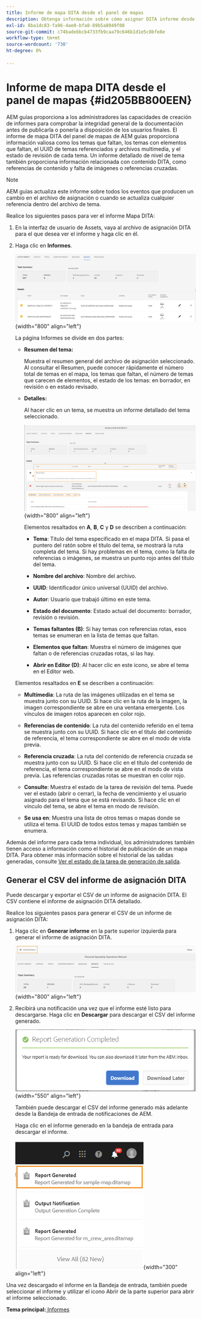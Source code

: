 ```yaml
---
title: Informe de mapa DITA desde el panel de mapas
description: Obtenga información sobre cómo asignar DITA informe desde el panel de mapas
exl-id: 8ba1dc83-fa96-4ae0-bfa8-89b5a8949f08
source-git-commit: c74badebbcb4733fb9caa79c646b1d1e5c8bfe8e
workflow-type: tm+mt
source-wordcount: '730'
ht-degree: 0%

---
```


# Informe de mapa DITA desde el panel de mapas {#id205BB800EEN}

AEM guías proporciona a los administradores las capacidades de creación de informes para comprobar la integridad general de la documentación antes de publicarla o ponerla a disposición de los usuarios finales. El informe de mapa DITA del panel de mapas de AEM guías proporciona información valiosa como los temas que faltan, los temas con elementos que faltan, el UUID de temas referenciados y archivos multimedia, y el estado de revisión de cada tema. Un informe detallado de nivel de tema también proporciona información relacionada con contenido DITA, como referencias de contenido y falta de imágenes o referencias cruzadas.

>[!NOTE]
>
> AEM guías actualiza este informe sobre todos los eventos que producen un cambio en el archivo de asignación o cuando se actualiza cualquier referencia dentro del archivo de tema.

Realice los siguientes pasos para ver el informe Mapa DITA:

1. En la interfaz de usuario de Assets, vaya al archivo de asignación DITA para el que desea ver el informe y haga clic en él.

1. Haga clic en **Informes**.

   ![](images/reports-page-uuid.png){width="800" align="left"}

   La página Informes se divide en dos partes:

   - **Resumen del tema:**

      Muestra el resumen general del archivo de asignación seleccionado. Al consultar el Resumen, puede conocer rápidamente el número total de temas en el mapa, los temas que faltan, el número de temas que carecen de elementos, el estado de los temas: en borrador, en revisión o en estado revisado.

   - **Detalles:**

      Al hacer clic en un tema, se muestra un informe detallado del tema seleccionado.

      ![](images/detailed-report-uuid.png){width="800" align="left"}

      Elementos resaltados en **A**, **B**, **C** y **D** se describen a continuación:

      - **Tema**: Título del tema especificado en el mapa DITA. Si pasa el puntero del ratón sobre el título del tema, se mostrará la ruta completa del tema. Si hay problemas en el tema, como la falta de referencias o imágenes, se muestra un punto rojo antes del título del tema.

      - **Nombre del archivo**: Nombre del archivo.

      - **UUID**: Identificador único universal \(UUID\) del archivo.

      - **Autor**: Usuario que trabajó último en este tema.

      - **Estado del documento**: Estado actual del documento: borrador, revisión o revisión.

      - **Temas faltantes \(B\)**: Si hay temas con referencias rotas, esos temas se enumeran en la lista de temas que faltan.

      - **Elementos que faltan**: Muestra el número de imágenes que faltan o de referencias cruzadas rotas, si las hay.

      - **Abrir en Editor \(D\)**: Al hacer clic en este icono, se abre el tema en el Editor web.

   Elementos resaltados en **E** se describen a continuación:

   - **Multimedia**: La ruta de las imágenes utilizadas en el tema se muestra junto con su UUID. Si hace clic en la ruta de la imagen, la imagen correspondiente se abre en una ventana emergente. Los vínculos de imagen rotos aparecen en color rojo.

   - **Referencias de contenido**: La ruta del contenido referido en el tema se muestra junto con su UUID. Si hace clic en el título del contenido de referencia, el tema correspondiente se abre en el modo de vista previa.

   - **Referencia cruzada**: La ruta del contenido de referencia cruzada se muestra junto con su UUID. Si hace clic en el título del contenido de referencia, el tema correspondiente se abre en el modo de vista previa. Las referencias cruzadas rotas se muestran en color rojo.

   - **Consulte**: Muestra el estado de la tarea de revisión del tema. Puede ver el estado \(abrir o cerrar\), la fecha de vencimiento y el usuario asignado para el tema que se está revisando. Si hace clic en el vínculo del tema, se abre el tema en modo de revisión.

   - **Se usa en**: Muestra una lista de otros temas o mapas donde se utiliza el tema. El UUID de todos estos temas y mapas también se enumera.



Además del informe para cada tema individual, los administradores también tienen acceso a información como el historial de publicación de un mapa DITA. Para obtener más información sobre el historial de las salidas generadas, consulte [Ver el estado de la tarea de generación de salida](generate-output-for-a-dita-map.md#viewing_output_history).

## Generar el CSV del informe de asignación DITA

Puede descargar y exportar el CSV de un informe de asignación DITA. El CSV contiene el informe de asignación DITA detallado.

Realice los siguientes pasos para generar el CSV de un informe de asignación DITA:

1. Haga clic en **Generar informe** en la parte superior izquierda para generar el informe de asignación DITA.

   ![](images/generate-DITA-map-report.png){width="800" align="left"}

1. Recibirá una notificación una vez que el informe esté listo para descargarse. Haga clic en **Descargar** para descargar el CSV del informe generado.

   ![](images/download-report-dialog.png){width="550" align="left"}


   También puede descargar el CSV del informe generado más adelante desde la Bandeja de entrada de notificaciones de AEM.

   Haga clic en el informe generado en la bandeja de entrada para descargar el informe.

   ![](images/report-inbox--notification.png){width="300" align="left"}

Una vez descargado el informe en la Bandeja de entrada, también puede seleccionar el informe y utilizar el icono Abrir de la parte superior para abrir el informe seleccionado.

**Tema principal:**[ Informes](reports-intro.md)
